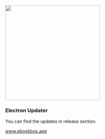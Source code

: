 <img src="https://ebookbox.app/images/logo.png" width="300" />

### Electron Updater

You can find the updates in release section.

www.ebookbox.app
